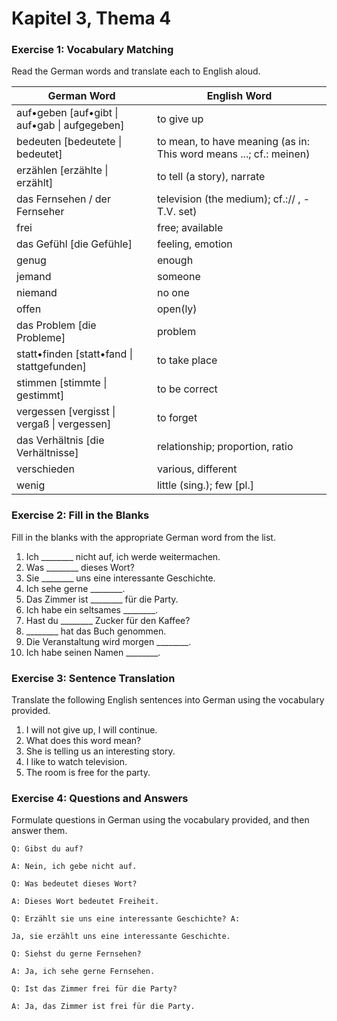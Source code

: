 # Kapitel 3, Thema 4

### Exercise 1: Vocabulary Matching

Read the German words and translate each to English aloud.

| German Word                                    | English Word                                                       |
| ---------------------------------------------- | ------------------------------------------------------------------ |
| auf•geben \[auf•gibt \| auf•gab \| aufgegeben] | to give up                                                         |
| bedeuten \[bedeutete \| bedeutet]              | to mean, to have meaning (as in: This word means ...; cf.: meinen) |
| erzählen \[erzählte \| erzählt]                | to tell (a story), narrate                                         |
| das Fernsehen / der Fernseher                  | television (the medium); cf.:// , - T.V. set)                      |
| frei                                           | free; available                                                    |
| das Gefühl \[die Gefühle]                      | feeling, emotion                                                   |
| genug                                          | enough                                                             |
| jemand                                         | someone                                                            |
| niemand                                        | no one                                                             |
| offen                                          | open(ly)                                                           |
| das Problem \[die Probleme]                    | problem                                                            |
| statt•finden \[statt•fand \| stattgefunden]    | to take place                                                      |
| stimmen \[stimmte \| gestimmt]                 | to be correct                                                      |
| vergessen \[vergisst \| vergaß \| vergessen]   | to forget                                                          |
| das Verhältnis \[die Verhältnisse]             | relationship; proportion, ratio                                    |
| verschieden                                    | various, different                                                 |
| wenig                                          | little (sing.); few \[pl.]                                         |

### Exercise 2: Fill in the Blanks

Fill in the blanks with the appropriate German word from the list.

1. Ich \_\_\_\_\_\_\_\_ nicht auf, ich werde weitermachen.
2. Was \_\_\_\_\_\_\_\_ dieses Wort?
3. Sie \_\_\_\_\_\_\_\_ uns eine interessante Geschichte.
4. Ich sehe gerne \_\_\_\_\_\_\_\_.
5. Das Zimmer ist \_\_\_\_\_\_\_\_ für die Party.
6. Ich habe ein seltsames \_\_\_\_\_\_\_\_.
7. Hast du \_\_\_\_\_\_\_\_ Zucker für den Kaffee?
8. \_\_\_\_\_\_\_\_ hat das Buch genommen.
9. Die Veranstaltung wird morgen \_\_\_\_\_\_\_\_.
10. Ich habe seinen Namen \_\_\_\_\_\_\_\_.

### Exercise 3: Sentence Translation

Translate the following English sentences into German using the vocabulary provided.

1. I will not give up, I will continue.
2. What does this word mean?
3. She is telling us an interesting story.
4. I like to watch television.
5. The room is free for the party.

### Exercise 4: Questions and Answers

Formulate questions in German using the vocabulary provided, and then answer them.

`Q: Gibst du auf?`&#x20;

`A: Nein, ich gebe nicht auf.`

`Q: Was bedeutet dieses Wort?`&#x20;

`A: Dieses Wort bedeutet Freiheit.`

`Q: Erzählt sie uns eine interessante Geschichte? A:`&#x20;

`Ja, sie erzählt uns eine interessante Geschichte.`

`Q: Siehst du gerne Fernsehen?`&#x20;

`A: Ja, ich sehe gerne Fernsehen.`

`Q: Ist das Zimmer frei für die Party?`&#x20;

`A: Ja, das Zimmer ist frei für die Party.`
